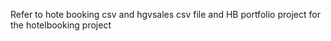 Refer to hote booking csv and hgvsales csv file and HB portfolio project for the hotelbooking project
